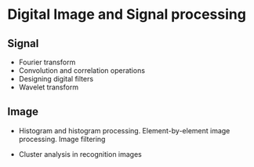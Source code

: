 # Digital Image and Signal processing

## Signal

* Fourier transform
* Convolution and correlation operations
* Designing digital filters
* Wavelet transform

## Image 

* Histogram and histogram processing.
Element-by-element image processing. Image filtering

* Cluster analysis in recognition
images
